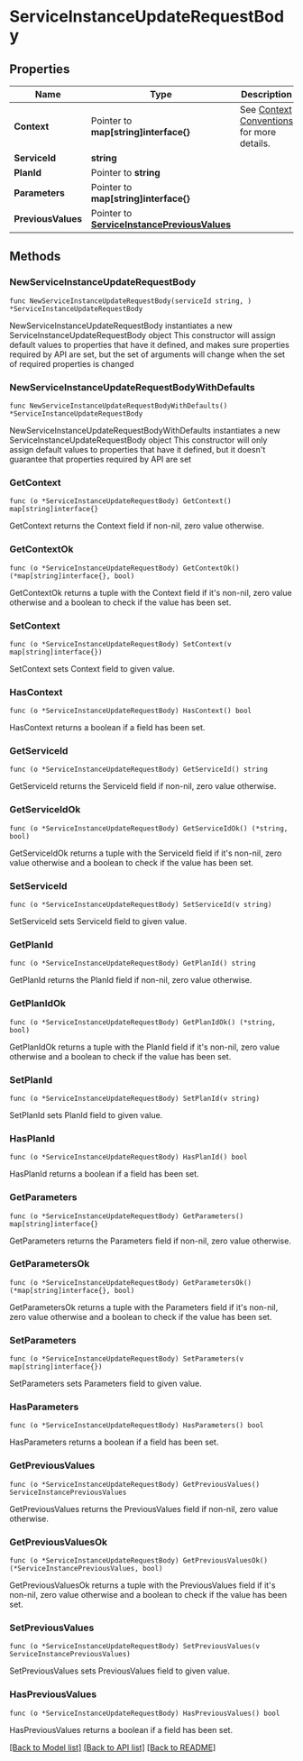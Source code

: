 # ServiceInstanceUpdateRequestBody

## Properties

Name | Type | Description | Notes
------------ | ------------- | ------------- | -------------
**Context** | Pointer to **map[string]interface{}** | See [Context Conventions](https://github.com/openservicebrokerapi/servicebroker/blob/master/profile.md#context-object) for more details. | [optional] 
**ServiceId** | **string** |  | 
**PlanId** | Pointer to **string** |  | [optional] 
**Parameters** | Pointer to **map[string]interface{}** |  | [optional] 
**PreviousValues** | Pointer to [**ServiceInstancePreviousValues**](ServiceInstancePreviousValues.md) |  | [optional] 

## Methods

### NewServiceInstanceUpdateRequestBody

`func NewServiceInstanceUpdateRequestBody(serviceId string, ) *ServiceInstanceUpdateRequestBody`

NewServiceInstanceUpdateRequestBody instantiates a new ServiceInstanceUpdateRequestBody object
This constructor will assign default values to properties that have it defined,
and makes sure properties required by API are set, but the set of arguments
will change when the set of required properties is changed

### NewServiceInstanceUpdateRequestBodyWithDefaults

`func NewServiceInstanceUpdateRequestBodyWithDefaults() *ServiceInstanceUpdateRequestBody`

NewServiceInstanceUpdateRequestBodyWithDefaults instantiates a new ServiceInstanceUpdateRequestBody object
This constructor will only assign default values to properties that have it defined,
but it doesn't guarantee that properties required by API are set

### GetContext

`func (o *ServiceInstanceUpdateRequestBody) GetContext() map[string]interface{}`

GetContext returns the Context field if non-nil, zero value otherwise.

### GetContextOk

`func (o *ServiceInstanceUpdateRequestBody) GetContextOk() (*map[string]interface{}, bool)`

GetContextOk returns a tuple with the Context field if it's non-nil, zero value otherwise
and a boolean to check if the value has been set.

### SetContext

`func (o *ServiceInstanceUpdateRequestBody) SetContext(v map[string]interface{})`

SetContext sets Context field to given value.

### HasContext

`func (o *ServiceInstanceUpdateRequestBody) HasContext() bool`

HasContext returns a boolean if a field has been set.

### GetServiceId

`func (o *ServiceInstanceUpdateRequestBody) GetServiceId() string`

GetServiceId returns the ServiceId field if non-nil, zero value otherwise.

### GetServiceIdOk

`func (o *ServiceInstanceUpdateRequestBody) GetServiceIdOk() (*string, bool)`

GetServiceIdOk returns a tuple with the ServiceId field if it's non-nil, zero value otherwise
and a boolean to check if the value has been set.

### SetServiceId

`func (o *ServiceInstanceUpdateRequestBody) SetServiceId(v string)`

SetServiceId sets ServiceId field to given value.


### GetPlanId

`func (o *ServiceInstanceUpdateRequestBody) GetPlanId() string`

GetPlanId returns the PlanId field if non-nil, zero value otherwise.

### GetPlanIdOk

`func (o *ServiceInstanceUpdateRequestBody) GetPlanIdOk() (*string, bool)`

GetPlanIdOk returns a tuple with the PlanId field if it's non-nil, zero value otherwise
and a boolean to check if the value has been set.

### SetPlanId

`func (o *ServiceInstanceUpdateRequestBody) SetPlanId(v string)`

SetPlanId sets PlanId field to given value.

### HasPlanId

`func (o *ServiceInstanceUpdateRequestBody) HasPlanId() bool`

HasPlanId returns a boolean if a field has been set.

### GetParameters

`func (o *ServiceInstanceUpdateRequestBody) GetParameters() map[string]interface{}`

GetParameters returns the Parameters field if non-nil, zero value otherwise.

### GetParametersOk

`func (o *ServiceInstanceUpdateRequestBody) GetParametersOk() (*map[string]interface{}, bool)`

GetParametersOk returns a tuple with the Parameters field if it's non-nil, zero value otherwise
and a boolean to check if the value has been set.

### SetParameters

`func (o *ServiceInstanceUpdateRequestBody) SetParameters(v map[string]interface{})`

SetParameters sets Parameters field to given value.

### HasParameters

`func (o *ServiceInstanceUpdateRequestBody) HasParameters() bool`

HasParameters returns a boolean if a field has been set.

### GetPreviousValues

`func (o *ServiceInstanceUpdateRequestBody) GetPreviousValues() ServiceInstancePreviousValues`

GetPreviousValues returns the PreviousValues field if non-nil, zero value otherwise.

### GetPreviousValuesOk

`func (o *ServiceInstanceUpdateRequestBody) GetPreviousValuesOk() (*ServiceInstancePreviousValues, bool)`

GetPreviousValuesOk returns a tuple with the PreviousValues field if it's non-nil, zero value otherwise
and a boolean to check if the value has been set.

### SetPreviousValues

`func (o *ServiceInstanceUpdateRequestBody) SetPreviousValues(v ServiceInstancePreviousValues)`

SetPreviousValues sets PreviousValues field to given value.

### HasPreviousValues

`func (o *ServiceInstanceUpdateRequestBody) HasPreviousValues() bool`

HasPreviousValues returns a boolean if a field has been set.


[[Back to Model list]](../README.md#documentation-for-models) [[Back to API list]](../README.md#documentation-for-api-endpoints) [[Back to README]](../README.md)


